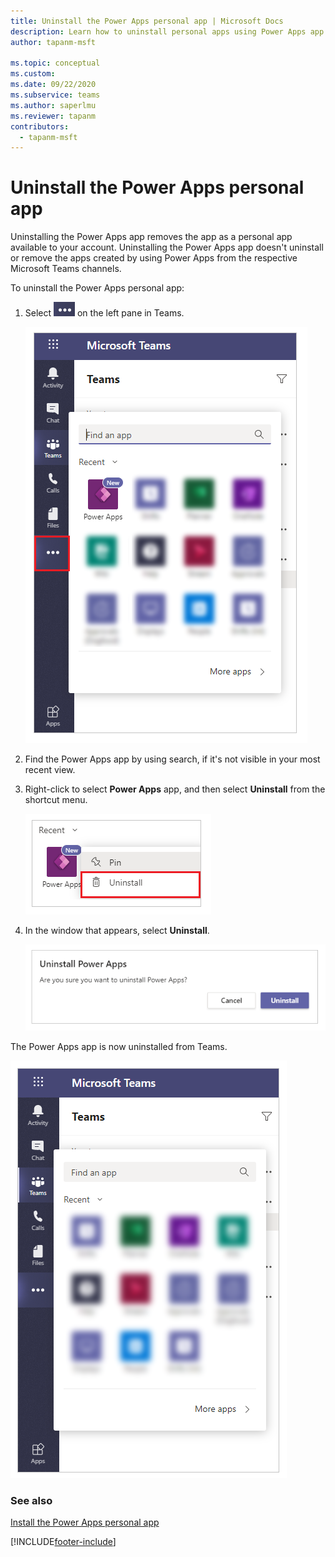 ```yaml
---
title: Uninstall the Power Apps personal app | Microsoft Docs
description: Learn how to uninstall personal apps using Power Apps app from Microsoft Teams.
author: tapanm-msft

ms.topic: conceptual
ms.custom: 
ms.date: 09/22/2020
ms.subservice: teams
ms.author: saperlmu
ms.reviewer: tapanm
contributors:
  - tapanm-msft
---
```


# Uninstall the Power Apps personal app

Uninstalling the Power Apps app removes the app as a personal app available to your account. Uninstalling the Power Apps app doesn't uninstall or remove the apps created by using Power Apps from the respective Microsoft Teams channels.

To uninstall the Power Apps personal app:

1. Select ![Ellipsis.](media/uninstall-1.png "Ellipsis") on the left pane in Teams.

    ![Find an app.](media/uninstall-find-apps.png  "Find an app")

2. Find the Power Apps app by using search, if it's not visible in your most recent view.

3. Right-click to select **Power Apps** app, and then select **Uninstall** from the shortcut menu.

    ![Select Power Apps.](media/uninstall-2.png "Select Power Apps")

5. In the window that appears, select **Uninstall**.

    ![Confirm uninstall.](media/uninstall-confirm.png "Confirm uninstall")

The Power Apps app is now uninstalled from Teams.

![Power Apps app uninstalled.](media/uninstall-3.png "Power Apps app uninstalled")

### See also

[Install the Power Apps personal app](install-personal-app.md)


[!INCLUDE[footer-include](../includes/footer-banner.md)]